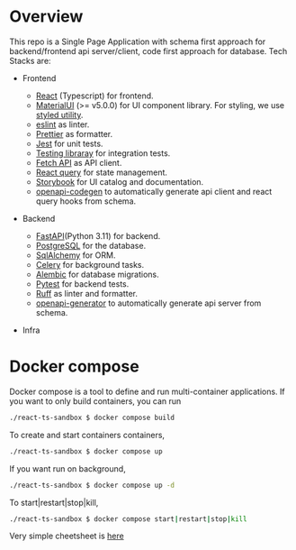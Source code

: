 # Overview 
This repo is a Single Page Application with schema first approach for backend/frontend api server/client, code first approach for database. Tech Stacks are:

- Frontend
  - [React](https://ja.react.dev/) (Typescript) for frontend.
  - [MaterialUI](https://material-ui.com/) (>= v5.0.0) for UI component library. For styling, we use [styled utility](https://mui.com/system/styled/).
  - [eslint](https://eslint.org/) as linter.
  - [Prettier](https://prettier.io/) as formatter.
  - [Jest](https://jestjs.io/ja/) for unit tests.
  - [Testing libraray](https://testing-library.com/docs/react-testing-library/) for integration tests.
  - [Fetch API](https://developer.mozilla.org/ja/docs/Web/API/Fetch_API) as API client.
  - [React query](https://tanstack.com/query/latest/docs/framework/react/overview) for state management.
  - [Storybook](https://storybook.js.org/) for UI catalog and documentation.
  - [openapi-codegen](https://github.com/fabien0102/openapi-codegen) to automatically generate api client and react query hooks from schema.

- Backend
  - [FastAPI](https://fastapi.tiangolo.com/ja/)(Python 3.11) for backend.
  - [PostgreSQL](https://www.postgresql.org/) for the database.
  - [SqlAlchemy](https://www.sqlalchemy.org/) for ORM.
  - [Celery](http://www.celeryproject.org/) for background tasks.
  - [Alembic](https://alembic.sqlalchemy.org/en/latest/) for database migrations.
  - [Pytest](https://docs.pytest.org/en/latest/) for backend tests.
  - [Ruff](https://docs.astral.sh/ruff/) as linter and formatter.
  - [openapi-generator](https://github.com/OpenAPITools/openapi-generator) to automatically generate api server from schema.
  
- Infra

# Docker compose 
Docker compose is a tool to define and run multi-container applications.
If you want to only build containers, you can run 
```sh
./react-ts-sandbox $ docker compose build
```
To create and start containers containers, 
```sh
./react-ts-sandbox $ docker compose up
```
If you want run on background, 
```sh
./react-ts-sandbox $ docker compose up -d 
```
To start|restart|stop|kill,  
```sh
./react-ts-sandbox $ docker compose start|restart|stop|kill
```

Very simple cheetsheet is [here](https://blog.kasei-san.com/entry/2018/03/12/060801)
